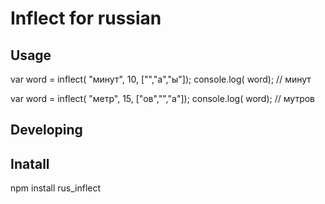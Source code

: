 # Inflect for russian

## Usage

var word = inflect( "минут", 10, ["","а","ы"]);
console.log( word);
// минут

var word = inflect( "метр", 15, ["ов","","а"]);
console.log( word);
// мутров

## Developing

## Inatall
npm install rus_inflect
